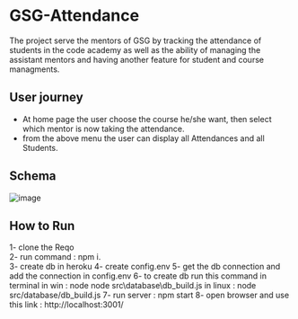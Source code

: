 # GSG-Attendance


The project serve the mentors of GSG by tracking the attendance of students in the code academy as well as the ability of managing the assistant mentors and having another feature for student and course managments.

## User journey
- At home page the user choose the course he/she want, then select which mentor is now taking the attendance.
- from the above menu the user can display all Attendances and all Students.

## Schema

![image](https://user-images.githubusercontent.com/56412800/75423111-b9eb2680-5946-11ea-994e-1ff80868179b.png)<br>


## How to Run 
1- clone the Reqo <br>
2- run command : npm i.<br>
3- create db in heroku
4- create config.env 
5- get the db connection and add the connection in config.env
6- to create db run this command in terminal 
    in win : node  node src\database\db_build.js
    in linux : node src/database/db_build.js
7- run server : npm start 
8- open browser and use this link : http://localhost:3001/


